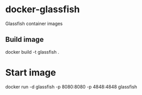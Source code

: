 # docker-glassfish
Glassfish container images

## Build image
docker build -t glassfish .

# Start image
docker run -d glassfish -p 8080:8080 -p 4848:4848 glassfish
